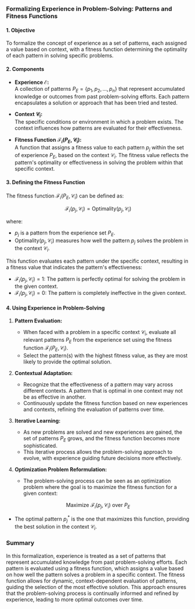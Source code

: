  
### **Formalizing Experience in Problem-Solving: Patterns and Fitness Functions**

#### **1. Objective**

To formalize the concept of experience as a set of patterns, each assigned a value based on context, with a fitness function determining the optimality of each pattern in solving specific problems.

#### **2. Components**

- **Experience $\mathcal{E}$:**  
  A collection of patterns $P_E = \{p_1, p_2, \dots, p_n\}$ that represent accumulated knowledge or outcomes from past problem-solving efforts. Each pattern encapsulates a solution or approach that has been tried and tested.

- **Context $\mathcal{C}_i$:**  
  The specific conditions or environment in which a problem exists. The context influences how patterns are evaluated for their effectiveness.

- **Fitness Function $\mathcal{F}_i(P_E, \mathcal{C}_i)$:**  
  A function that assigns a fitness value to each pattern $p_j$ within the set of experience $P_E$, based on the context $\mathcal{C}_i$. The fitness value reflects the pattern's optimality or effectiveness in solving the problem within that specific context.

#### **3. Defining the Fitness Function**

The fitness function $\mathcal{F}_i(P_E, \mathcal{C}_i)$ can be defined as:

```math
\mathcal{F}_i(p_j, \mathcal{C}_i) = \text{Optimality}(p_j, \mathcal{C}_i)
```

where:
- $p_j$ is a pattern from the experience set $P_E$.
- $\text{Optimality}(p_j, \mathcal{C}_i)$ measures how well the pattern $p_j$ solves the problem in the context $\mathcal{C}_i$.

This function evaluates each pattern under the specific context, resulting in a fitness value that indicates the pattern's effectiveness:

- $\mathcal{F}_i(p_j, \mathcal{C}_i) = 1$: The pattern is perfectly optimal for solving the problem in the given context.
- $\mathcal{F}_i(p_j, \mathcal{C}_i) = 0$: The pattern is completely ineffective in the given context.

#### **4. Using Experience in Problem-Solving**

1. **Pattern Evaluation:**
   - When faced with a problem in a specific context $\mathcal{C}_i$, evaluate all relevant patterns $P_E$ from the experience set using the fitness function $\mathcal{F}_i(P_E, \mathcal{C}_i)$.
   - Select the pattern(s) with the highest fitness value, as they are most likely to provide the optimal solution.

2. **Contextual Adaptation:**
   - Recognize that the effectiveness of a pattern may vary across different contexts. A pattern that is optimal in one context may not be as effective in another.
   - Continuously update the fitness function based on new experiences and contexts, refining the evaluation of patterns over time.

3. **Iterative Learning:**
   - As new problems are solved and new experiences are gained, the set of patterns $P_E$ grows, and the fitness function becomes more sophisticated.
   - This iterative process allows the problem-solving approach to evolve, with experience guiding future decisions more effectively.

4. **Optimization Problem Reformulation:**
   - The problem-solving process can be seen as an optimization problem where the goal is to maximize the fitness function for a given context:

```math
\text{Maximize } \mathcal{F}_i(p_j, \mathcal{C}_i) \text{ over } P_E
```

   - The optimal pattern $p_j^*$ is the one that maximizes this function, providing the best solution in the context $\mathcal{C}_i$.

### **Summary**

In this formalization, experience is treated as a set of patterns that represent accumulated knowledge from past problem-solving efforts. Each pattern is evaluated using a fitness function, which assigns a value based on how well the pattern solves a problem in a specific context. The fitness function allows for dynamic, context-dependent evaluation of patterns, guiding the selection of the most effective solution. This approach ensures that the problem-solving process is continually informed and refined by experience, leading to more optimal outcomes over time.
 
